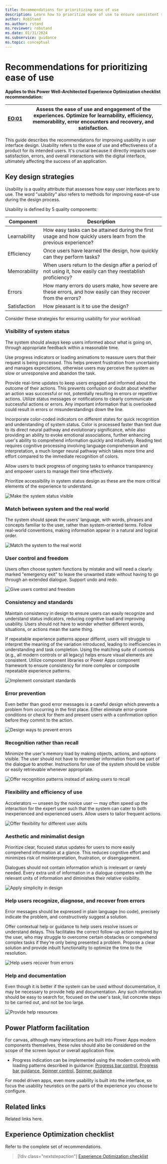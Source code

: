 ```yaml
---
title: Recommendations for prioritizing ease of use
description: Learn how to prioritize ease of use to ensure consistent success with user experience optimization.
author: RobStand
ms.author: rstand
ms.reviewer: robstand
ms.date: 01/31/2024
ms.subservice: guidance
ms.topic: conceptual
---
```


# Recommendations for prioritizing ease of use

**Applies to this Power Well-Architected Experience Optimization checklist recommendation:**

|[EO:01](checklist.md)| **Assess the ease of use and engagement of the experiences. Optimize for learnability, efficiency, memorability, error encounters and recovery, and satisfaction.** |
|---|---|

This guide describes the recommendations for improving usability in user interface design. Usability refers to the ease of use and effectiveness of a product for its intended users. It's crucial because it directly impacts user satisfaction, errors, and overall interactions with the digital interface, ultimately affecting the success of an application.

## Key design strategies

Usability is a quality attribute that assesses how easy user interfaces are to use. The word "usability" also refers to methods for improving ease-of-use during the design process.

Usability is defined by 5 quality components:

| Component | Description |
| --------- | ----------- |
| Learnability | How easy tasks can be attained during the first usage and how quickly users learn from the previous experience? |
| Efficiency | Once users have learned the design, how quickly can they perform tasks? |
| Memorability | When users return to the design after a period of not using it, how easily can they reestablish proficiency? |
| Errors | How many errors do users make, how severe are these errors, and how easily can they recover from the errors? |
| Satisfaction | How pleasant is it to use the design? |

Consider these strategies for ensuring usability for your workload:

### Visibility of system status

The system should always keep users informed about what is going on, through appropriate feedback within a reasonable time.

Use progress indicators or loading animations to reassure users that their request is being processed. This helps prevent frustration from uncertainty and manages expectations, otherwise users may perceive the system as slow or unresponsive and abandon the task.

Provide real-time updates to keep users engaged and informed about the outcome of their actions. This prevents confusion or doubt about whether an action was successful or not, potentially resulting in errors or repetitive actions. Utilize status messages or notifications to clearly communicate successful actions or errors. Any important information that is overlooked could result in errors or misunderstandings down the line.

Incorporate color-coded indicators on different states for quick recognition and understanding of system status. Color is processed faster than text due to its direct neural pathway and evolutionary significance, while also providing an ability to evoke emotional associations, further enhancing user's ability to comprehend information quickly and intuitively. Reading text requires cognitive processing involving language comprehension and interpretation, a much longer neural pathway which takes more time and effort compared to the immediate recognition of colors.

Allow users to track progress of ongoing tasks to enhance transparency and empower users to manage their time effectively.

Prioritize accessibility in system status design as these are the more critical elements of the experience to understand.

![Make the system status visible](./media/usability/h1.svg)

### Match between system and the real world

The system should speak the users' language, with words, phrases and concepts familiar to the user, rather than system-oriented terms. Follow real-world conventions, making information appear in a natural and logical order.

![Match the system to the real world](./media/usability/h2.svg)

### User control and freedom

Users often choose system functions by mistake and will need a clearly marked "emergency exit" to leave the unwanted state without having to go through an extended dialogue. Support undo and redo.

![Give users control and freedom](./media/usability/h3.svg)

### Consistency and standards

Maintain consistency in design to ensure users can easily recognize and understand status indicators, reducing cognitive load and improving usability. Users should not have to wonder whether different words, situations, or actions mean the same thing. 

If repeatable experience patterns appear differnt, users will struggle to interpret the meaning of the variation introduced, leading to inefficiencies in understanding and task completion. Using the matching suite of controls (e.g., all modern controls or all legacy) helps ensure visual elements are consistent. Utilize component libraries or Power Apps component framework to ensure consistency for more complex or composite repeatable experience patterns.

![Implement consistant standards](./media/usability/h4.svg)

### Error prevention

Even better than good error messages is a careful design which prevents a problem from occurring in the first place. Either eliminate error-prone conditions or check for them and present users with a confirmation option before they commit to the action.

![Design ways to prevent errors](./media/usability/h5.svg)

### Recognition rather than recall

Minimize the user's memory load by making objects, actions, and options visible. The user should not have to remember information from one part of the dialogue to another. Instructions for use of the system should be visible or easily retrievable whenever appropriate.

![Offer recognition patterns instead of asking users to recall](./media/usability/h6.svg)

### Flexibility and efficiency of use

Accelerators — unseen by the novice user — may often speed up the interaction for the expert user such that the system can cater to both inexperienced and experienced users. Allow users to tailor frequent actions.

![Offer flexibility for different user skills](./media/usability/h7.svg)

### Aesthetic and minimalist design

Prioritize clear, focused status updates for users to more easily comprehend information at a glance. This reduces cognitive effort and minimizes risk of misinterpretation, frustration, or disengagement.

Dialogues should not contain information which is irrelevant or rarely needed. Every extra unit of information in a dialogue competes with the relevant units of information and diminishes their relative visibility.

![Apply simplicity in design](./media/usability/h8.svg)

### Help users recognize, diagnose, and recover from errors 

Error messages should be expressed in plain language (no code), precisely indicate the problem, and constructively suggest a solution.

Offer contextual help or guidance to help users resolve issues or understand delays. This facilitates the correct follow-up action required by the user, who may struggle to overcome certain obstacles or comprehend complex tasks if they're only being presented a problem. Propose a clear solution and provide inbuilt functionality to optimize the time to the resolution. 

![Help users recover from errors](./media/usability/h9.svg)

### Help and documentation

Even though it is better if the system can be used without documentation, it may be necessary to provide help and documentation. Any such information should be easy to search for, focused on the user's task, list concrete steps to be carried out, and not be too large.

![Provide help resources](./media/usability/h10.svg)

## Power Platform facilitation

For canvas, although many interactions are built into Power Apps modern components themselves, these rules should also be considered on the scope of the screen layout or overall application flow. 

- Progress indication can be implemented using the modern controls with loading patterns described in guidance: [Progress bar control](), [Progress bar guidance](), [Spinner control](), [Spinner guidance]()

For model driven apps, even more usability is built into the interface, so focus the usability heuristics on the parts of the experience you choose to configure.

## Related links

Related links here.

## Experience Optimization checklist

Refer to the complete set of recommendations.

> [!div class="nextstepaction"]
> [Experience Optimization checklist](checklist.md)
